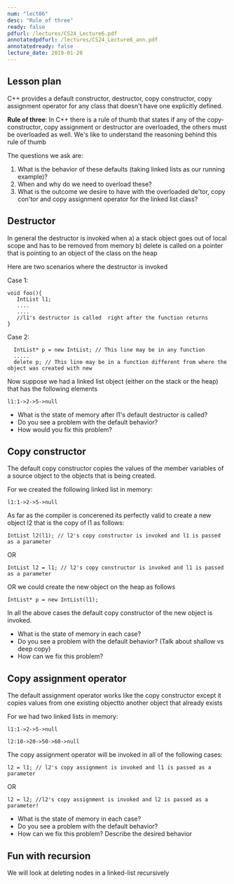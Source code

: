 ```yaml
---
num: "lect06"
desc: "Rule of three"
ready: false
pdfurl: /lectures/CS24_Lecture6.pdf
annotatedpdfurl: /lectures/CS24_Lecture6_ann.pdf
annotatedready: false
lecture_date: 2019-01-28
---
```


## Lesson plan

C++ provides a default constructor, destructor, copy constructor, copy assignment operator for any class that doesn't have one explicitly defined.

**Rule of three**: In C++ there is a rule of thumb that states if any of the copy-constructor, copy assignment or destructor are overloaded, the others must be overloaded as well. We's like to understand the reasoning behind this rule of thumb

The questions we ask are:
1. What is the behavior of these defaults (taking linked lists as our running example)?
2. When and why do we need to overload these? 
3. What is the outcome we desire to have with the overloaded de'tor, copy con'tor and copy assignment operator for the linked list class?

## Destructor

In general the destructor is invoked when 
a) a stack object goes out of local scope and has to be removed from memory
b) delete is called on a pointer that is pointing to an object of the class on the heap

Here are two scenarios where the destructor is invoked

Case 1:
```
void foo(){
   IntList l1; 
   ....
   ....
   //l1's destructor is called  right after the function returns
}

```
Case 2:

```
  IntList* p = new IntList; // This line may be in any function
  .....
  delete p; // This line may be in a function different from where the object was created with new
```

Now suppose we had a linked list object (either on the stack or the heap) that has the following elements

```
l1:1->2->5->null
```  
* What is the state of memory after l1's default destructor is called?
* Do you see a problem with the default behavior?
* How would you fix this problem?


## Copy constructor

The default copy constructor copies the values of the member variables of a source object to the objects that is being created.

For we created the following linked list in memory:
```
l1:1->2->5->null
```
As far as the compiler is concerened its perfectly valid to create a new object l2 that is the copy of l1 as follows:

```
IntList l2(l1); // l2's copy constructor is invoked and l1 is passed as a parameter
```
OR 

```
IntList l2 = l1; // l2's copy constructor is invoked and l1 is passed as a parameter
```

OR we could create the new object on the heap as follows

```
IntList* p = new IntList(l1); 
```

In all the above cases the default copy constructor of the new object is invoked. 

* What is the state of memory in each case?
* Do you see a problem with the default behavior? (Talk about shallow vs deep copy)
* How can we fix this problem?


## Copy assignment operator

The default assignment operator works like the copy constructor except it copies values from one existing objectto another object that already exists

For we had two linked lists in memory:
```
l1:1->2->5->null
```
```
l2:10->20->50->60->null
```

The copy assignment operator will be invoked in all of the following cases: 

```
l2 = l1; // l2's copy assignment is invoked and l1 is passed as a parameter
```
OR 

```
l2 = l2; //l2's copy assignment is invoked and l2 is passed as a parameter!
``` 

* What is the state of memory in each case?
* Do you see a problem with the default behavior? 
* How can we fix this problem? Describe the desired behavior

## Fun with recursion
We will look at deleting nodes in a linked-list recursively

